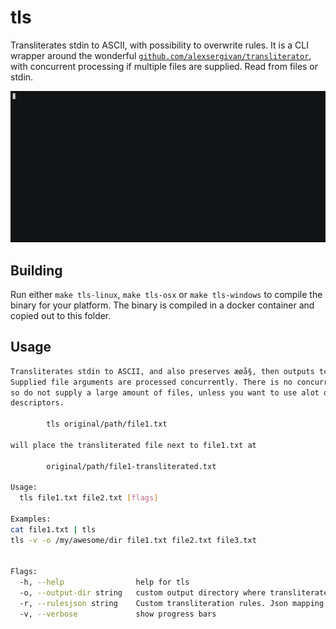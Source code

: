 # tls 

Transliterates stdin to ASCII, with possibility to overwrite rules. It is a CLI wrapper around the wonderful [`github.com/alexsergivan/transliterator`](https://github.com/alexsergivan/transliterator), with concurrent processing if multiple files are supplied. Read from files or stdin.

![demo](.demo.gif)


## Building

Run either `make tls-linux`, `make tls-osx` or `make tls-windows` to compile the binary for your platform. The binary is compiled in a docker container and copied out to this folder.


## Usage
```bash
Transliterates stdin to ASCII, and also preserves æøå§, then outputs to stdout.
Supplied file arguments are processed concurrently. There is no concurrency bound
so do not supply a large amount of files, unless you want to use alot of file
descriptors.

		tls original/path/file1.txt

will place the transliterated file next to file1.txt at

		original/path/file1-transliterated.txt

Usage:
  tls file1.txt file2.txt [flags]

Examples:
cat file1.txt | tls
tls -v -o /my/awesome/dir file1.txt file2.txt file3.txt
	

Flags:
  -h, --help                help for tls
  -o, --output-dir string   custom output directory where transliterated files are placed
  -r, --rulesjson string    Custom transliteration rules. Json mapping unicode codepoints to strings
  -v, --verbose             show progress bars
```